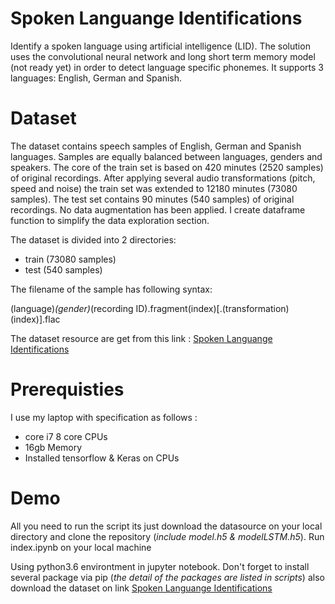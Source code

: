 
# Spoken Languange Identifications

Identify a spoken language using artificial intelligence (LID). The solution uses the convolutional neural network and long short term memory model (not ready yet) in order to detect language specific phonemes. It supports 3 languages: English, German and Spanish.

# Dataset

The dataset contains speech samples of English, German and Spanish languages. Samples are equally balanced between languages, genders and speakers.
The core of the train set is based on 420 minutes (2520 samples) of original recordings. After applying several audio transformations (pitch, speed and noise) the train set was extended to 12180 minutes (73080 samples). The test set contains 90 minutes (540 samples) of original recordings. No data augmentation has been applied.
I create dataframe function to simplify the data exploration section.

The dataset is divided into 2 directories:

* train (73080 samples)
* test (540 samples)

The filename of the sample has following syntax:

(language)_(gender)_(recording ID).fragment(index)[.(transformation)(index)].flac

The dataset resource are get from this link : [Spoken Languange Identifications]()

# Prerequisties

I use my laptop with specification as follows :
* core i7 8 core CPUs
* 16gb Memory
* Installed tensorflow & Keras on CPUs

# Demo

All you need to run the script its just download the datasource on your local directory and clone the repository (*include model.h5 & modelLSTM.h5*). Run index.ipynb on your local machine

Using python3.6 environtment in jupyter notebook. Don't forget to install several package via pip (*the detail of the packages are listed in scripts*) also download the dataset on link [Spoken Languange Identifications]()
